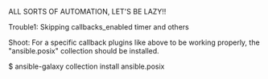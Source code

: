 ALL SORTS OF AUTOMATION, LET'S BE LAZY!!

Trouble1: Skipping callbacks_enabled timer and others

Shoot: For a specific callback plugins like above to be working properly, the "ansible.posix" collection should be installed.

$ ansible-galaxy collection install ansible.posix


